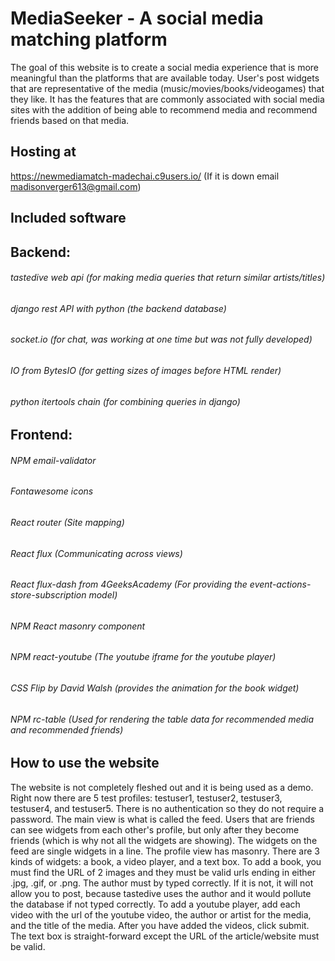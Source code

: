 # MediaSeeker - A social media matching platform

The goal of this website is to create a social media experience that is more meaningful than the platforms that are available today. User's post widgets that are representative of the media (music/movies/books/videogames) that they like. It has the features that are commonly associated with social media sites with the addition of being able to recommend media and recommend friends based on that media. 

## Hosting at
https://newmediamatch-madechai.c9users.io/ (If it is down email madisonverger613@gmail.com)

## Included software
## Backend:
###### tastedive web api (for making media queries that return similar artists/titles)
###### django rest API with python (the backend database)
###### socket.io (for chat, was working at one time but was not fully developed)
###### IO from BytesIO (for getting sizes of images before HTML render)
###### python itertools chain (for combining queries in django)

## Frontend:
###### NPM email-validator
###### Fontawesome icons
###### React router (Site mapping)
###### React flux (Communicating across views)
###### React flux-dash from 4GeeksAcademy (For providing the event-actions-store-subscription model)
###### NPM React masonry component
###### NPM react-youtube (The youtube iframe for the youtube player)
###### CSS Flip by David Walsh (provides the animation for the book widget)
###### NPM rc-table (Used for rendering the table data for recommended media and recommended friends)

## How to use the website
The website is not completely fleshed out and it is being used as a demo. Right now there are 5 test profiles: testuser1, testuser2, testuser3, testuser4, and testuser5. There is no authentication so they do not require a password. The main view is what is called the feed. Users that are friends can see widgets from each other's profile, but only after they become friends (which is why not all the widgets are showing). The widgets on the feed are single widgets in a line. The profile view has masonry. There are 3 kinds of widgets: a book, a video player, and a text box. To add a book, you must find the URL of 2 images and they must be valid urls ending in either .jpg, .gif, or .png. The author must by typed correctly. If it is not, it will not allow you to post, because tastedive uses the author and it would pollute the database if not typed correctly. To add a youtube player, add each video with the url of the youtube video, the author or artist for the media, and the title of the media. After you have added the videos, click submit. The text box is straight-forward except the URL of the article/website must be valid. 

